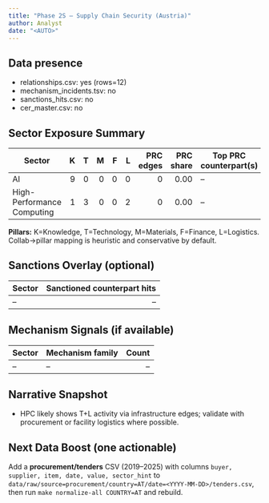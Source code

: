 ```yaml
---
title: "Phase 2S — Supply Chain Security (Austria)"
author: Analyst
date: "<AUTO>"
---
```


## Data presence
- relationships.csv: yes (rows=12)
- mechanism_incidents.tsv: no
- sanctions_hits.csv: no
- cer_master.csv: no

## Sector Exposure Summary
| Sector | K | T | M | F | L | PRC edges | PRC share | Top PRC counterpart(s) |
|---|---:|---:|---:|---:|---:|---:|---:|---|
| AI | 9 | 0 | 0 | 0 | 0 | 0 | 0.00 | – |
| High-Performance Computing | 1 | 3 | 0 | 0 | 2 | 0 | 0.00 | – |

**Pillars:** K=Knowledge, T=Technology, M=Materials, F=Finance, L=Logistics. Collab→pillar mapping is heuristic and conservative by default.

## Sanctions Overlay (optional)
| Sector | Sanctioned counterpart hits |
|---|---:|
| – | – |

## Mechanism Signals (if available)
| Sector | Mechanism family | Count |
|---|---|---:|
| – | – | – |

## Narrative Snapshot
- HPC likely shows T+L activity via infrastructure edges; validate with procurement or facility logistics where possible.

## Next Data Boost (one actionable)
Add a **procurement/tenders** CSV (2019–2025) with columns `buyer, supplier, item, date, value, sector_hint` to `data/raw/source=procurement/country=AT/date=<YYYY-MM-DD>/tenders.csv`, then run `make normalize-all COUNTRY=AT` and rebuild.